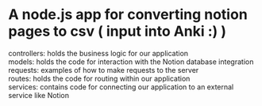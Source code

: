 # A node.js app for converting notion pages to csv ( input into Anki :) )
controllers: holds the business logic for our application  
models: holds the code for interaction with the Notion database integration  
requests: examples of how to make requests to the server  
routes: holds the code for routing within our application   
services: contains code for connecting our application to an external service like Notion  
